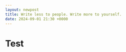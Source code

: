 ```yaml
---
layout: newpost
title: Write less to people. Write more to yourself.
date: 2024-09-01 21:30 +0000
---
```


# Test
